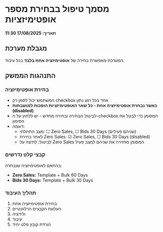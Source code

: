 # מסמך טיפול בבחירת מספר אופטימיזציות
**תאריך: 17/08/2025 11:30**

## מגבלת מערכת
המערכת מאפשרת בחירה של **אופטימיזציה אחת בלבד** בכל עיבוד.

## התנהגות הממשק

### בחירת אופטימיזציה
- המשתמש יכול לסמן רק checkbox אחד בכל רגע נתון
- **כאשר נבחרת אופטימיזציה אחת - כל שאר האופטימיזציות הופכות למושבתות (disabled)**
- לביטול הבחירה ובחירה מחדש - יש ללחוץ על ה-checkbox המסומן כדי לבטל את הסימון
- דוגמה: 
  - מצב התחלתי: ☐ Zero Sales, ☐ Bids 30 Days (שניהם פעילים)
  - לאחר בחירת Zero Sales: ☑ Zero Sales, ☐ Bids 30 Days (disabled)
  - לביטול: לחיצה על Zero Sales המסומן מחזירה את שניהם למצב פעיל

### קבצי קלט נדרשים
בהתאם לאופטימיזציה שנבחרה:
- **Zero Sales:** Template + Bulk 60 Days
- **Bids 30 Days:** Template + Bulk 30 Days

### תהליך העיבוד
1. בחירת אופטימיזציה אחת
2. העלאת הקבצים הרלוונטיים
3. ולידציה
4. עיבוד
5. הורדת קובץ פלט יחיד